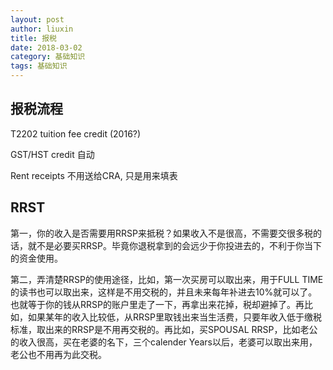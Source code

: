 ```yaml
---
layout: post
author: liuxin
title: 报税
date: 2018-03-02
category: 基础知识
tags: 基础知识
---
```


## 报税流程
T2202 tuition fee credit (2016?)

GST/HST credit 自动

Rent receipts 不用送给CRA, 只是用来填表


## RRST
第一，你的收入是否需要用RRSP来抵税？如果收入不是很高，不需要交很多税的话，就不是必要买RRSP。毕竟你退税拿到的会远少于你投进去的，不利于你当下的资金使用。

第二，弄清楚RRSP的使用途径，比如，第一次买房可以取出来，用于FULL TIME的读书也可以取出来，这样是不用交税的，并且未来每年补进去10%就可以了。也就等于你的钱从RRSP的账户里走了一下，再拿出来花掉，税却避掉了。再比如，如果某年的收入比较低，从RRSP里取钱出来当生活费，只要年收入低于缴税标准，取出来的RRSP是不用再交税的。再比如，买SPOUSAL RRSP，比如老公的收入很高，买在老婆的名下，三个calender Years以后，老婆可以取出来用，老公也不用再为此交税。